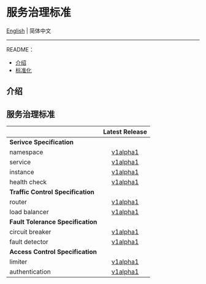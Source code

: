 # 服务治理标准

[English](./README.md) | 简体中文

---

README：

- [介绍](#介绍)
- [标准化](#标准化)

## 介绍

## 服务治理标准

|                                   |         Latest Release             |  
| :-------------------------------- | :--------------------------------: |
| **Serivce Specification**         |
| namespace       | [v1alpha1](/specification/v1/service-spec/namespace.md) |
| service         | [v1alpha1](/specification/v1/service-spec/service.md) |
| instance        | [v1alpha1](/specification/v1/service-spec/instance.md) |
| health check    | [v1alpha1](/specification/v1/service-spec/healthcheck.md) |
| **Traffic Control Specification** |
| router          | [v1alpha1](/specification/v1/traffic-control-spec/router.md) |
| load balancer   | [v1alpha1](/specification/v1/traffic-control-spec/loadbalancer.md) |
| **Fault Tolerance Specification** |
| circuit breaker | [v1alpha1](/specification/v1/fault-tolerance-spec/circuitbreaker.md) |
| fault detector  | [v1alpha1](/specification/v1/fault-tolerance-spec/faultdetector.md) |
| **Access Control Specification**  |
| limiter         | [v1alpha1](/specification/v1/access-control-spec/limiter.md) |
| authentication  | [v1alpha1](/specification/v1/access-control-spec/authentication.md) |
